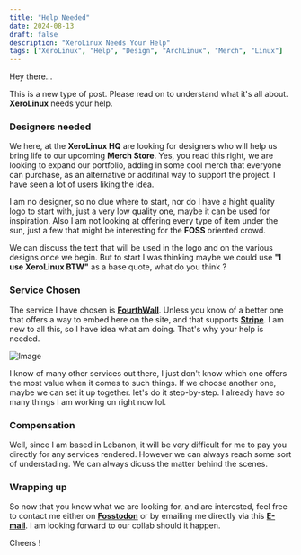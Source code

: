 ```yaml
---
title: "Help Needed"
date: 2024-08-13
draft: false
description: "XeroLinux Needs Your Help"
tags: ["XeroLinux", "Help", "Design", "ArchLinux", "Merch", "Linux"]
---
```

Hey there...

This is a new type of post. Please read on to understand what it's all about. **XeroLinux** needs your help.

### Designers needed

We here, at the **XeroLinux HQ** are looking for designers who will help us bring life to our upcoming **Merch Store**. Yes, you read this right, we are looking to expand our portfolio, adding in some cool merch that everyone can purchase, as an alternative or additinal way to support the project. I have seen a lot of users liking the idea.

I am no designer, so no clue where to start, nor do I have a hight quality logo to start with, just a very low quality one, maybe it can be used for inspiration. Also I am not looking at offering every type of item under the sun, just a few that might be interesting for the **FOSS** oriented crowd.

We can discuss the text that will be used in the logo and on the various designs once we begin. But to start I was thinking maybe we could use **"I use XeroLinux BTW"** as a base quote, what do you think ?

### Service Chosen

The service I have chosen is [**FourthWall**](https://darkxero-shop.fourthwall.com). Unless you know of a better one that offers a way to embed here on the site, and that supports [**Stripe**](https://stripe.com/). I am new to all this, so I have idea what am doing. That's why your help is needed.

![Image](https://i.imgur.com/Ho4o9GK.png)

I know of many other services out there, I just don't know which one offers the most value when it comes to such things. If we choose another one, maybe we can set it up together. let's do it step-by-step. I already have so many things I am working on right now lol.

### Compensation

Well, since I am based in Lebanon, it will be very difficult for me to pay you directly for any services rendered. However we can always reach some sort of understading. We can always dicuss the matter behind the scenes.

### Wrapping up

So now that you know what we are looking for, and are interested, feel free to contact me either on [**Fosstodon**](https://fosstodon.org/@XeroLinux) or by emailing me directly via this [**E-mail**](mailto:techxero@vivaldi.net?subject=XeroLinux%20Merch%20Design). I am looking forward to our collab should it happen.

Cheers !
